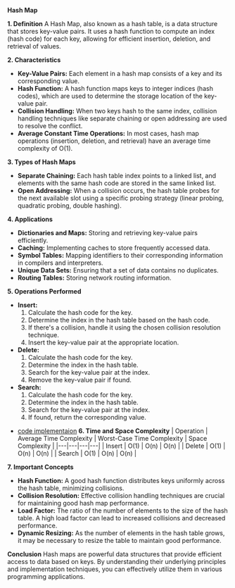 **Hash Map**

**1. Definition**
A Hash Map, also known as a hash table, is a data structure that stores key-value pairs. It uses a hash function to compute an index (hash code) for each key, allowing for efficient insertion, deletion, and retrieval of values.

**2. Characteristics**
* **Key-Value Pairs:** Each element in a hash map consists of a key and its corresponding value.
* **Hash Function:** A hash function maps keys to integer indices (hash codes), which are used to determine the storage location of the key-value pair.
* **Collision Handling:** When two keys hash to the same index, collision handling techniques like separate chaining or open addressing are used to resolve the conflict.
* **Average Constant Time Operations:** In most cases, hash map operations (insertion, deletion, and retrieval) have an average time complexity of O(1).

**3. Types of Hash Maps**
* **Separate Chaining:** Each hash table index points to a linked list, and elements with the same hash code are stored in the same linked list.
* **Open Addressing:** When a collision occurs, the hash table probes for the next available slot using a specific probing strategy (linear probing, quadratic probing, double hashing).

**4. Applications**
* **Dictionaries and Maps:** Storing and retrieving key-value pairs efficiently.
* **Caching:** Implementing caches to store frequently accessed data.
* **Symbol Tables:** Mapping identifiers to their corresponding information in compilers and interpreters.
* **Unique Data Sets:** Ensuring that a set of data contains no duplicates.
* **Routing Tables:** Storing network routing information.

**5. Operations Performed**
* **Insert:**
  1. Calculate the hash code for the key.
  2. Determine the index in the hash table based on the hash code.
  3. If there's a collision, handle it using the chosen collision resolution technique.
  4. Insert the key-value pair at the appropriate location.
* **Delete:**
  1. Calculate the hash code for the key.
  2. Determine the index in the hash table.
  3. Search for the key-value pair at the index.
  4. Remove the key-value pair if found.
* **Search:**
  1. Calculate the hash code for the key.
  2. Determine the index in the hash table.
  3. Search for the key-value pair at the index.
  4. If found, return the corresponding value.
- [code implementaion]('https://github.com/henok-getahun/DataStructureAndAlgorithm-DSA-/blob/main/Hash.py')
**6. Time and Space Complexity**
| Operation | Average Time Complexity | Worst-Case Time Complexity | Space Complexity |
|---|---|---|---|
| Insert | O(1) | O(n) | O(n) |
| Delete | O(1) | O(n) | O(n) |
| Search | O(1) | O(n) | O(n) |

**7. Important Concepts**
* **Hash Function:** A good hash function distributes keys uniformly across the hash table, minimizing collisions.
* **Collision Resolution:** Effective collision handling techniques are crucial for maintaining good hash map performance.
* **Load Factor:** The ratio of the number of elements to the size of the hash table. A high load factor can lead to increased collisions and decreased performance.
* **Dynamic Resizing:** As the number of elements in the hash table grows, it may be necessary to resize the table to maintain good performance.

**Conclusion**
Hash maps are powerful data structures that provide efficient access to data based on keys. By understanding their underlying principles and implementation techniques, you can effectively utilize them in various programming applications.
